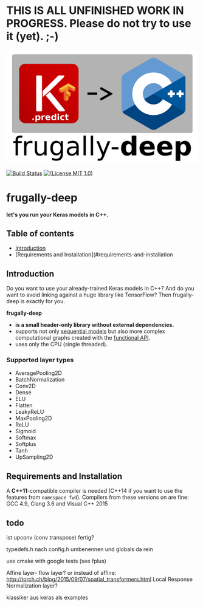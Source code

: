 # THIS IS ALL UNFINISHED WORK IN PROGRESS. Please do not try to use it (yet). ;-)

![logo](logo/fdeep.png)

[![Build Status](https://travis-ci.org/Dobiasd/frugally-deel.svg?branch=master)][travis]
[![(License MIT 1.0)](tps://img.shields.io/badge/license-MIT%201.0-blue.svg)][license]

[travis]: https://travis-ci.org/Dobiasd/frugally-deep
[license]: LICENSE


frugally-deep
=============
**let's you run your Keras models in C++.**


Table of contents
-----------------
  * [Introduction](#introduction)
  * [Requirements and Installation](#requirements-and-installation


Introduction
------------

Do you want to use your already-trained Keras models in C++? And do you want to avoid linking against a huge library like TensorFlow? Then frugally-deep is exactly for you.

**frugally-deep**

* **is a small header-only library without external dependencies.**
* supports not only [sequential models](https://keras.io/getting-started/sequential-model-guide/) but also more complex computational graphs created with the [functional API](https://keras.io/getting-started/functional-api-guide/).
* uses only the CPU (single threaded).


### Supported layer types

* AveragePooling2D
* BatchNormalization
* Conv2D
* Dense
* ELU
* Flatten
* LeakyReLU
* MaxPooling2D
* ReLU
* Sigmoid
* Softmax
* Softplus
* Tanh
* UpSampling2D


Requirements and Installation
-----------------------------

A **C++11**-compatible compiler is needed (C++14 if you want to use the features from `namespace fwd`). Compilers from these versions on are fine: GCC 4.9, Clang 3.6 and Visual C++ 2015





todo
----

ist upconv (conv transpose) fertig?

typedefs.h nach config.h umbenennen und globals da rein

use cmake with google tests (see fplus)

Affine layer- flow layer?
or instead of affine: http://torch.ch/blog/2015/09/07/spatial_transformers.html
Local Response Normalization layer?

klassiker aus keras als examples